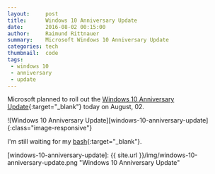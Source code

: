 ```yaml
---
layout:     post
title:      Windows 10 Anniversary Update
date:       2016-08-02 00:15:00
author:     Raimund Rittnauer
summary:    Microsoft Windows 10 Anniversary Update
categories: tech
thumbnail:  code
tags:
 - windows 10
 - anniversary
 - update
---
```


Microsoft planned to roll out the [Windows 10 Anniversary Update][1]{:target="_blank"} today on August, 02.

![Windows 10 Anniversary Update][windows-10-anniversary-update]{:class="image-responsive"}

I'm still waiting for my [bash][2]{:target="_blank"}.

<div class="embed-responsive embed-responsive-16by9">
  <script height="370px" width="658px" src="//player.ooyala.com/iframe.js#pbid=dcc84e41db014454b08662a766057e2b&ec=I2cTF4NDE6B1nKvMaK6_0JxTtzPMFMMT"></script>
</div>

[1]: https://blogs.windows.com/windowsexperience/2016/06/29/windows-10-anniversary-update-available-august-2/
[2]: https://msdn.microsoft.com/en-us/commandline/wsl/about

[windows-10-anniversary-update]: {{ site.url }}/img/windows-10-anniversary-update.png "Windows 10 Anniversary Update"